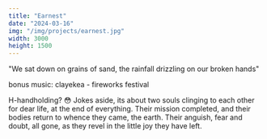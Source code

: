 ```yaml
---
title: "Earnest"
date: "2024-03-16"
img: "/img/projects/earnest.jpg"
width: 3000
height: 1500
---
```


"We sat down on grains of sand, the rainfall drizzling on our broken hands"

bonus music: clayekea - fireworks festival

H-handholding? 😳 Jokes aside, its about two souls clinging to each other for dear life, at the end of everything. Their mission completed, and their bodies return to whence they came, the earth. Their anguish, fear and doubt, all gone, as they revel in the little joy they have left.

